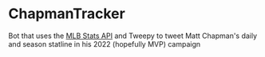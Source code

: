 # ChapmanTracker
Bot that uses the [MLB Stats API](https://github.com/toddrob99/MLB-StatsAPI) and Tweepy to tweet Matt Chapman's daily and season statline in his 2022 (hopefully MVP) campaign
